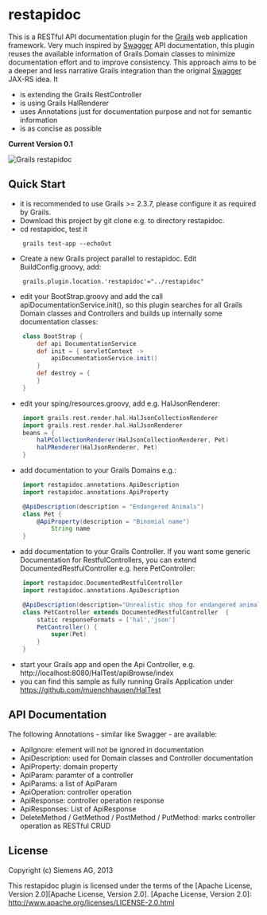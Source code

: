 restapidoc
==========

This is a RESTful API documentation plugin for the [Grails][Grails] web application framework.
Very much inspired by [Swagger][Swagger] API documentation, this plugin reuses the available information of
Grails Domain classes to minimize documentation effort and to improve consistency.
This approach aims to be a deeper and less narrative Grails integration than the original [Swagger][Swagger] JAX-RS idea. It
* is extending the Grails RestController
* is using Grails HalRenderer
* uses Annotations just for documentation purpose and not for semantic information
* is as concise as possible

[Grails]: http://grails.org/
[plugins]: http://grails.org/plugins/
[Swagger]: https://github.com/wordnik/swagger-core

**Current Version 0.1**

![Grails restapidoc](https://github.com/siemens/restapidoc/blob/master/screenshot1.png?raw=true)


Quick Start
-----------
* it is recommended to use Grails >= 2.3.7, please configure it as required by Grails.
* Download this project by git clone e.g. to directory restapidoc.
* cd restapidoc, test it
```
    grails test-app --echoOut
```
* Create a new Grails project parallel to restapidoc. Edit BuildConfig.groovy, add:
```
	grails.plugin.location.'restapidoc'="../restapidoc"
```
* edit your BootStrap.groovy and add the call apiDocumentationService.init(), so this plugin searches for all Grails Domain classes and Controllers and builds up internally some documentation classes:

```Groovy
	class BootStrap {
		def api	DocumentationService
		def init = { servletContext ->
			apiDocumentationService.init()
		}
		def destroy = {
		}
	}
```

* edit your sping/resources.groovy, add e.g. HalJsonRenderer:

```Groovy
	import grails.rest.render.hal.HalJsonCollectionRenderer
	import grails.rest.render.hal.HalJsonRenderer
	beans = {
		halPCollectionRenderer(HalJsonCollectionRenderer, Pet)
		halPRenderer(HalJsonRenderer, Pet)
	}
```

* add documentation to your Grails Domains e.g.:

```Groovy
	import restapidoc.annotations.ApiDescription
	import restapidoc.annotations.ApiProperty

	@ApiDescription(description = "Endangered Animals")
	class Pet {
		@ApiProperty(description = "Binomial name")
    		String name 
	}
```

* add documentation to your Grails Controller. If you want some generic Documentation for RestfulControllers, you can extend DocumentedRestfulController e.g. here PetController:

```Groovy
	import restapidoc.DocumentedRestfulController
	import restapidoc.annotations.ApiDescription

	@ApiDescription(description="Unrealistic shop for endangered animals")
	class PetController extends DocumentedRestfulController  {
		static responseFormats = ['hal','json']
		PetController() {
			super(Pet)
		}
	}
```

* start your Grails app and open the Api Controller, e.g. http://localhost:8080/HalTest/apiBrowse/index
* you can find this sample as fully running Grails Application under https://github.com/muenchhausen/HalTest

API Documentation
-----------------
The following Annotations - similar like Swagger - are available:
* ApiIgnore: element will not be ignored in documentation
* ApiDescription: used for Domain classes and Controller documentation
* ApiProperty: domain property
* ApiParam: paramter of a controller
* ApiParams: a list of ApiParam
* ApiOperation: controller operation
* ApiResponse: controller operation response
* ApiResponses: List of ApiResponse
* DeleteMethod / GetMethod / PostMethod / PutMethod: marks controller operation as RESTful CRUD 

License
-------

Copyright (c) Siemens AG, 2013

This restapidoc plugin is licensed under the terms of the [Apache License, Version 2.0][Apache License, Version 2.0].
[Apache License, Version 2.0]: http://www.apache.org/licenses/LICENSE-2.0.html
